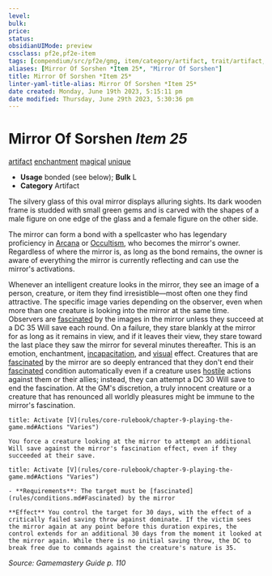 ```yaml
---
level:
bulk:
price:
status:
obsidianUIMode: preview
cssclass: pf2e,pf2e-item
tags: [compendium/src/pf2e/gmg, item/category/artifact, trait/artifact, trait/enchantment, trait/magical, trait/unique]
aliases: [Mirror Of Sorshen *Item 25*, "Mirror Of Sorshen"]
title: Mirror Of Sorshen *Item 25*
linter-yaml-title-alias: Mirror Of Sorshen *Item 25*
date created: Monday, June 19th 2023, 5:15:11 pm
date modified: Thursday, June 29th 2023, 5:30:36 pm
---
```


# Mirror Of Sorshen *Item 25*

[artifact](rules/traits/artifact-gmg.md) [enchantment](rules/traits/enchantment.md) [magical](rules/traits/magical.md) [unique](rules/traits/unique.md)  

- **Usage** bonded (see below); **Bulk** L
- **Category** Artifact

The silvery glass of this oval mirror displays alluring sights. Its dark wooden frame is studded with small green gems and is carved with the shapes of a male figure on one edge of the glass and a female figure on the other side.

The mirror can form a bond with a spellcaster who has legendary proficiency in [Arcana](compendium/skills.md#Arcana) or [Occultism](compendium/skills.md#Occultism), who becomes the mirror's owner. Regardless of where the mirror is, as long as the bond remains, the owner is aware of everything the mirror is currently reflecting and can use the mirror's activations.

Whenever an intelligent creature looks in the mirror, they see an image of a person, creature, or item they find irresistible—most often one they find attractive. The specific image varies depending on the observer, even when more than one creature is looking into the mirror at the same time. Observers are [fascinated](rules/conditions.md#Fascinated) by the images in the mirror unless they succeed at a DC 35 Will save each round. On a failure, they stare blankly at the mirror for as long as it remains in view, and if it leaves their view, they stare toward the last place they saw the mirror for several minutes thereafter. This is an emotion, enchantment, [incapacitation](rules/traits/incapacitation.md), and [visual](rules/traits/visual.md) effect. Creatures that are [fascinated](rules/conditions.md#Fascinated) by the mirror are so deeply entranced that they don't end their [fascinated](rules/conditions.md#Fascinated) condition automatically even if a creature uses [hostile](rules/conditions.md#Hostile) actions against them or their allies; instead, they can attempt a DC 30 Will save to end the fascination. At the GM's discretion, a truly innocent creature or a creature that has renounced all worldly pleasures might be immune to the mirror's fascination.

```ad-embed-ability
title: Activate [V](rules/core-rulebook/chapter-9-playing-the-game.md#Actions "Varies")

You force a creature looking at the mirror to attempt an additional Will save against the mirror's fascination effect, even if they succeeded at their save.
```

```ad-embed-ability
title: Activate [V](rules/core-rulebook/chapter-9-playing-the-game.md#Actions "Varies")

- **Requirements**: The target must be [fascinated](rules/conditions.md#Fascinated) by the mirror

**Effect** You control the target for 30 days, with the effect of a critically failed saving throw against dominate. If the victim sees the mirror again at any point before this duration expires, the control extends for an additional 30 days from the moment it looked at the mirror again. While there is no initial saving throw, the DC to break free due to commands against the creature's nature is 35.
```

*Source: Gamemastery Guide p. 110*
